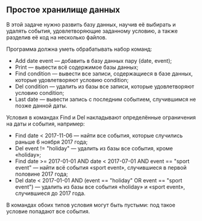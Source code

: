## Простое хранилище данных

В этой задаче нужно развить базу данных, научив её выбирать и удалять события, удовлетворяющие заданному условию, а также разделив её код на несколько файлов.

Программа должна уметь обрабатывать набор команд:

* Add date event — добавить в базу данных пару (date, event);
* Print — вывести всё содержимое базы данных;
* Find condition — вывести все записи, содержащиеся в базе данных, которые удовлетворяют условию condition;
* Del condition — удалить из базы все записи, которые удовлетворяют условию condition;
* Last date — вывести запись с последним событием, случившимся не позже данной даты.

Условия в командах Find и Del накладывают определённые ограничения на даты и события, например:

* Find date < 2017-11-06 — найти все события, которые случились раньше 6 ноября 2017 года;
* Del event != "holiday" — удалить из базы все события, кроме «holiday»;
* Find date >= 2017-01-01 AND date < 2017-07-01 AND event == "sport event" — найти всё события «sport event», случившиеся в первой половине 2017 года;
* Del date < 2017-01-01 AND (event == "holiday" OR event == "sport event") — удалить из базы все события «holiday» и «sport event», случившиеся до 2017 года. 

В командах обоих типов условия могут быть пустыми: под такое условие попадают все события.
